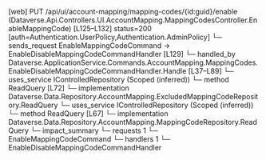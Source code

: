 [web] PUT /api/ui/account-mapping/mapping-codes/{id:guid}/enable  (Dataverse.Api.Controllers.UI.AccountMapping.MappingCodesController.EnableMappingCode)  [L125–L132] status=200 [auth=Authentication.UserPolicy,Authentication.AdminPolicy]
  └─ sends_request EnableMappingCodeCommand -> EnableDisableMappingCodeCommandHandler [L129]
    └─ handled_by Dataverse.ApplicationService.Commands.AccountMapping.MappingCodes.EnableDisableMappingCodeCommandHandler.Handle [L37–L89]
      └─ uses_service IControlledRepository<ExcludedMappingCode> (Scoped (inferred))
        └─ method ReadQuery [L72]
          └─ implementation Dataverse.Data.Repository.AccountMapping.ExcludedMappingCodeRepository.ReadQuery
      └─ uses_service IControlledRepository<MappingCode> (Scoped (inferred))
        └─ method ReadQuery [L67]
          └─ implementation Dataverse.Data.Repository.AccountMapping.MappingCodeRepository.ReadQuery
  └─ impact_summary
    └─ requests 1
      └─ EnableMappingCodeCommand
    └─ handlers 1
      └─ EnableDisableMappingCodeCommandHandler

